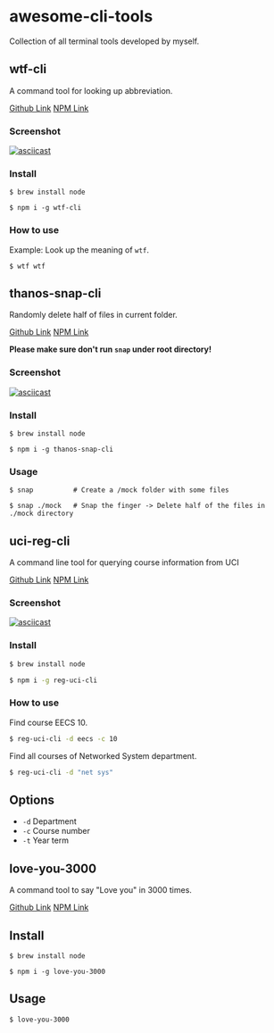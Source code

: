 # awesome-cli-tools
Collection of all terminal tools developed by myself.

## wtf-cli
A command tool for looking up abbreviation.

[Github Link](https://github.com/Haixiang6123/wtf-cli)
[NPM Link](https://www.npmjs.com/package/wtf-cli)

### Screenshot

[![asciicast](https://asciinema.org/a/amfz0RX1BXlJdEqGtdRzmj8Rm.svg)](https://asciinema.org/a/amfz0RX1BXlJdEqGtdRzmj8Rm)

### Install

```
$ brew install node

$ npm i -g wtf-cli
```

### How to use

Example: Look up the meaning of `wtf`.

```
$ wtf wtf
```

## thanos-snap-cli
Randomly delete half of files in current folder.

[Github Link](https://github.com/Haixiang6123/thanos-snap-cli)
[NPM Link](https://www.npmjs.com/package/thanos-snap-cli)

**Please make sure don't run `snap` under root directory!**

### Screenshot

[![asciicast](https://asciinema.org/a/g5RH9A8v9GIiVjl3XKn4l8zk5.svg)](https://asciinema.org/a/g5RH9A8v9GIiVjl3XKn4l8zk5)

### Install

```
$ brew install node

$ npm i -g thanos-snap-cli
```

### Usage

```
$ snap          # Create a /mock folder with some files

$ snap ./mock   # Snap the finger -> Delete half of the files in ./mock directory
```

## uci-reg-cli
A command line tool for querying course information from UCI

[Github Link](https://github.com/Haixiang6123/uci-reg-cli)
[NPM Link](https://www.npmjs.com/package/uci-reg-cli)

### Screenshot

[![asciicast](https://asciinema.org/a/LeTrH16cvp6Yq4NlSZY9fOcZP.svg)](https://asciinema.org/a/LeTrH16cvp6Yq4NlSZY9fOcZP)

### Install

```bash
$ brew install node

$ npm i -g reg-uci-cli
```

### How to use

Find course EECS 10.

```bash
$ reg-uci-cli -d eecs -c 10
```

Find all courses of Networked System department.

```bash
$ reg-uci-cli -d "net sys"
```

## Options

* `-d` Department 
* `-c` Course number
* `-t` Year term

## love-you-3000
A command tool to say "Love you" in 3000 times.

[Github Link](https://github.com/Haixiang6123/love-you-3000)
[NPM Link](https://www.npmjs.com/package/love-you-3000)

## Install

```
$ brew install node

$ npm i -g love-you-3000
```

## Usage

```
$ love-you-3000
```